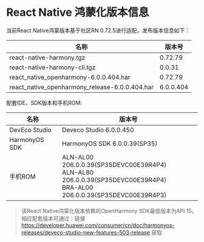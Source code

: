# React Native 鸿蒙化版本信息

当前React Native鸿蒙版本基于社区RN 0.72.5进行适配，发布版本信息如下：

| 名称                          | 版本号                            |
| ----------------------------- | -------------------------------|
| react-native-harmony.tgz        | 0.72.79 |
| react-native-harmony-cli.tgz    | 0.0.31 |
| react_native_openharmony-6.0.0.404.har              | 0.72.79 |
| react_native_openharmony_release-6.0.0.404.har      | 6.0.0.404 |

配套IDE、SDK版本和手机ROM:

| 名称                          | 版本号                            |
| ----------------------------- | -------------------------------|
| DevEco Studio     | Deveco Studio 6.0.0.450 |
| HarmonyOS SDK     | HarmonyOS SDK 6.0.0.39(SP35) |
| 手机ROM           | ALN-AL00 206.0.0.39(SP35DEVC00E39R4P4) <br> ALN-AL80 206.0.0.39(SP35DEVC00E39R4P4) <br> BRA-AL00 206.0.0.39(SP35DEVC00E39R4P3) |

> 该React Native鸿蒙化版本依赖的OpenHarmony SDK最低版本为API 15，相应配套版本可通过：链接 https://developer.huawei.com/consumer/cn/doc/harmonyos-releases/deveco-studio-new-features-503-release 获取
